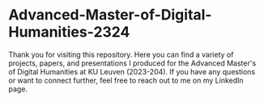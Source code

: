 # Advanced-Master-of-Digital-Humanities-2324
Thank you for visiting this repository. Here you can find a variety of projects, papers, and presentations I produced for the Advanced Master's of Digital Humanities at KU Leuven (2023-204). If you have any questions or want to connect further, feel free to reach out to me on my LinkedIn page.
